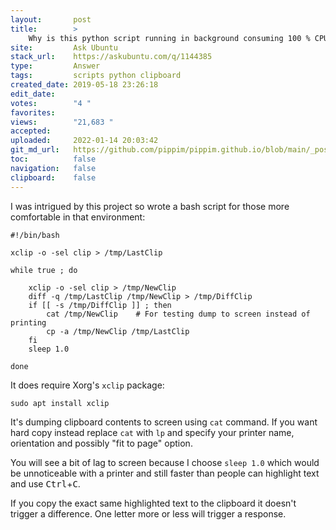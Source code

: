 ```yaml
---
layout:       post
title:        >
    Why is this python script running in background consuming 100 % CPU?
site:         Ask Ubuntu
stack_url:    https://askubuntu.com/q/1144385
type:         Answer
tags:         scripts python clipboard
created_date: 2019-05-18 23:26:18
edit_date:    
votes:        "4 "
favorites:    
views:        "21,683 "
accepted:     
uploaded:     2022-01-14 20:03:42
git_md_url:   https://github.com/pippim/pippim.github.io/blob/main/_posts/2019/2019-05-18-Why-is-this-python-script-running-in-background-consuming-100-^-CPU^.md
toc:          false
navigation:   false
clipboard:    false
---
```


I was intrigued by this project so wrote a bash script for those more comfortable in that environment:

``` 
#!/bin/bash

xclip -o -sel clip > /tmp/LastClip

while true ; do 

    xclip -o -sel clip > /tmp/NewClip
    diff -q /tmp/LastClip /tmp/NewClip > /tmp/DiffClip
    if [[ -s /tmp/DiffClip ]] ; then
        cat /tmp/NewClip    # For testing dump to screen instead of printing
        cp -a /tmp/NewClip /tmp/LastClip
    fi
    sleep 1.0
    
done

```

It does require Xorg's `xclip` package:

``` 
sudo apt install xclip

```

It's dumping clipboard contents to screen using `cat` command. If you want hard copy instead replace `cat` with `lp` and specify your printer name, orientation and possibly "fit to page" option.

You will see a bit of lag to screen because I choose `sleep 1.0` which would be unnoticeable with a printer and still faster than people can highlight text and use <kbd>Ctrl</kbd>+<kbd>C</kbd>.

If you copy the exact same highlighted text to the clipboard it doesn't trigger a difference. One letter more or less will trigger a response.
